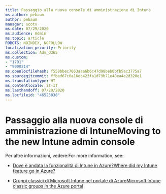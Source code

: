 ```yaml
---
title: Passaggio alla nuova console di amministrazione di Intune
ms.author: pebaum
author: pebaum
manager: scotv
ms.date: 07/29/2020
ms.audience: Admin
ms.topic: article
ROBOTS: NOINDEX, NOFOLLOW
localization_priority: Priority
ms.collection: Adm_O365
ms.custom:
- "1791"
- "9000214"
ms.openlocfilehash: f558bbec7063aaa6b6c47d98beb0bfb5ac3775a7
ms.sourcegitcommit: ffbed67c0a16ec423fa1d79b71e48ea4e2d320e1
ms.translationtype: HT
ms.contentlocale: it-IT
ms.lasthandoff: 07/29/2020
ms.locfileid: "46523038"
---
```

# <a name="moving-to-the-new-intune-admin-console"></a><span data-ttu-id="fb0e7-102">Passaggio alla nuova console di amministrazione di Intune</span><span class="sxs-lookup"><span data-stu-id="fb0e7-102">Moving to the new Intune admin console</span></span>

<span data-ttu-id="fb0e7-103">Per altre informazioni, vedere:</span><span class="sxs-lookup"><span data-stu-id="fb0e7-103">For more information, see:</span></span>

- [<span data-ttu-id="fb0e7-104">Dove è andata la funzionalità di Intune in Azure?</span><span class="sxs-lookup"><span data-stu-id="fb0e7-104">Where did my Intune feature go in Azure?</span></span>](https://docs.microsoft.com/intune/ui-changes)

- [<span data-ttu-id="fb0e7-105">Gruppi classici di Microsoft Intune nel portale di Azure</span><span class="sxs-lookup"><span data-stu-id="fb0e7-105">Microsoft Intune classic groups in the Azure portal</span></span>](https://docs.microsoft.com/intune/groups-get-started)